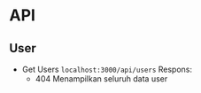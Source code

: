 # API

## User

* Get Users `localhost:3000/api/users`
Respons: 
  - 404
  Menampilkan seluruh data user
